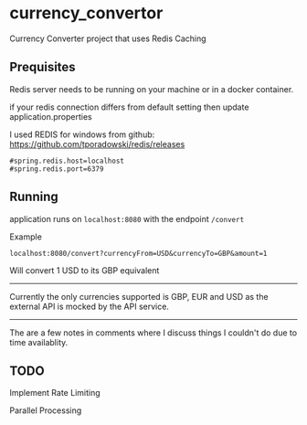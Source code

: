 # currency_convertor
Currency Converter project that uses Redis Caching

## Prequisites

Redis server needs to be running on your machine or in a docker container.

if your redis connection differs from default setting then update application.properties

I used REDIS for windows from github: https://github.com/tporadowski/redis/releases

```
#spring.redis.host=localhost
#spring.redis.port=6379
```

## Running

application runs on `localhost:8080` with the endpoint `/convert`

Example

```localhost:8080/convert?currencyFrom=USD&currencyTo=GBP&amount=1```

Will convert 1 USD to its GBP equivalent

---

Currently the only currencies supported is GBP, EUR and USD as the external API is mocked by the API service.

--- 

The are a few notes in comments where I discuss things I couldn't do due to time availablity.

## TODO

Implement Rate Limiting

Parallel Processing